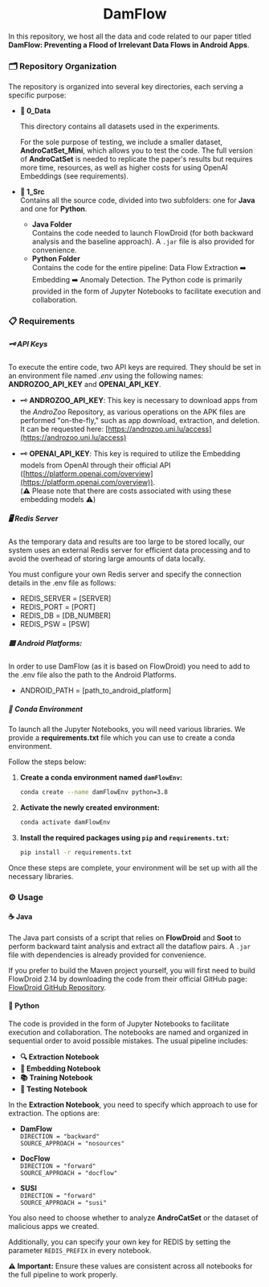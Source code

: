 <div align="center">
  <h1 align="center">DamFlow</h1>
</div>

In this repository, we host all the data and code related to our paper titled **DamFlow: Preventing a Flood of Irrelevant Data Flows in Android Apps**.

### 🗂️ Repository Organization

The repository is organized into several key directories, each serving a specific purpose:

* **📁 0_Data**  

  This directory contains all datasets used in the experiments.

  For the sole purpose of testing, we include a smaller dataset, **AndroCatSet_Mini**, which allows you to test the code. The full version of **AndroCatSet** is needed to replicate the paper's results but requires more time, resources, as well as higher costs for using OpenAI Embeddings (see requirements).

* **📂 1_Src**  
  Contains all the source code, divided into two subfolders: one for **Java** and one for **Python**.
  * **Java Folder**  
    Contains the code needed to launch FlowDroid (for both backward analysis and the baseline approach). A `.jar` file is also provided for convenience.
  * **Python Folder**  
    Contains the code for the entire pipeline: Data Flow Extraction ➡️ Embedding ➡️ Anomaly Detection. The Python code is primarily provided in the form of Jupyter Notebooks to facilitate execution and collaboration.

### 📋 Requirements

##### 🗝️ API Keys
To execute the entire code, two API keys are required. They should be set in an environment file named *.env* using the following names: **ANDROZOO_API_KEY** and **OPENAI_API_KEY**.

- 🗝️ **ANDROZOO_API_KEY**: This key is necessary to download apps from the *AndroZoo* Repository, as various operations on the APK files are performed "on-the-fly," such as app download, extraction, and deletion. It can be requested here: [https://androzoo.uni.lu/access](https://androzoo.uni.lu/access)

- 🗝️ **OPENAI_API_KEY**: This key is required to utilize the Embedding models from OpenAI through their official API ([https://platform.openai.com/overview](https://platform.openai.com/overview)).  
(⚠️ Please note that there are costs associated with using these embedding models ⚠️)


##### 🖥️ Redis Server
As the temporary data and results are too large to be stored locally, our system uses an external Redis server for efficient data processing and to avoid the overhead of storing large amounts of data locally.

You must configure your own Redis server and specify the connection details in the .env file as follows:

* REDIS_SERVER  = [SERVER]
* REDIS_PORT    = [PORT]
* REDIS_DB      = [DB_NUMBER]
* REDIS_PSW     = [PSW]

##### 🟩 Android Platforms:
In order to use DamFlow (as it is based on FlowDroid) you need to add to the .env file also the path to the Android Platforms.
* ANDROID_PATH = [path_to_android_platform]

##### 🐍 Conda Environment

To launch all the Jupyter Notebooks, you will need various libraries. We provide a **requirements.txt** file which you can use to create a conda environment.

Follow the steps below:

1. **Create a conda environment named `damFlowEnv`:**

    ```bash
    conda create --name damFlowEnv python=3.8
    ```

2. **Activate the newly created environment:**

    ```bash
    conda activate damFlowEnv
    ```

3. **Install the required packages using `pip` and `requirements.txt`:**

    ```bash
    pip install -r requirements.txt
    ```

Once these steps are complete, your environment will be set up with all the necessary libraries.



### ⚙️ Usage

#### ☕ Java

The Java part consists of a script that relies on **FlowDroid** and **Soot** to perform backward taint analysis and extract all the dataflow pairs. A `.jar` file with dependencies is already provided for convenience. 

If you prefer to build the Maven project yourself, you will first need to build FlowDroid 2.14 by downloading the code from their official GitHub page: [FlowDroid GitHub Repository](https://github.com/secure-software-engineering/FlowDroid).

#### 🐍 Python

The code is provided in the form of Jupyter Notebooks to facilitate execution and collaboration. The notebooks are named and organized in sequential order to avoid possible mistakes. The usual pipeline includes:

* **🔍 Extraction Notebook**
* **🔢 Embedding Notebook**
* **📚 Training Notebook**
* **🧪 Testing Notebook**

In the **Extraction Notebook**, you need to specify which approach to use for extraction. The options are:

* **DamFlow**  
  `DIRECTION = "backward"`  
  `SOURCE_APPROACH = "nosources"`

* **DocFlow**  
  `DIRECTION = "forward"`  
  `SOURCE_APPROACH = "docflow"`

* **SUSI**  
  `DIRECTION = "forward"`  
  `SOURCE_APPROACH = "susi"`

You also need to choose whether to analyze **AndroCatSet** or the dataset of malicious apps we created.

Additionally, you can specify your own key for REDIS by setting the parameter `REDIS_PREFIX` in every notebook.

**⚠️ Important:** Ensure these values are consistent across all notebooks for the full pipeline to work properly.